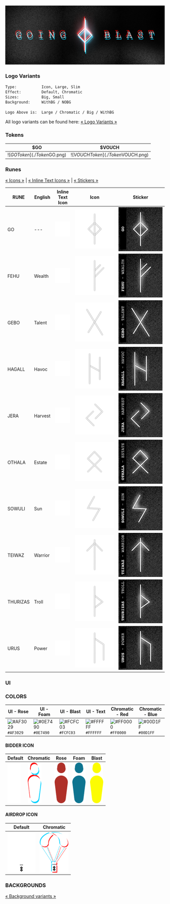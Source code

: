 ![GOING BLAST logo with chromatic aberration effect applied](./Logo%20Large%20-%20Chromatic.png "Logo Large - Chromatic")

### Logo Variants

```
Type:           Icon, Large, Slim
Effect:         Default, Chromatic
Sizes:          Big, Small
Background:     WithBG / NOBG

Logo Above is:  Large / Chromatic / Big / WithBG
```

All logo variants can be found here:
[« Logo Variants »](./Logo%20Variants/)


### Tokens
| $GO  | $VOUCH |
| ------------- | ------------- |
| ![$GO Token](./Token%20Icon%20-%20$GO.png)  | ![$VOUCH Token](./Token%20Icon%20-%20$VOUCH.png)  |

### Runes

[« Icons »](./Runes/Large%20Icons/)  | [« Inline Text Icons »](./Runes/Inline%20Text%20Icons/) | [« Stickers »](./Runes/Stickers/)


| RUNE | English | Inline Text Icon | Icon | Sticker |
|------|---------|------------------|------|---------|
|GO | --- | <img src='./Runes/Inline Text Icons/Rune Inline Icon - GO.svg' /> | ![GO Icon](./Runes/Large%20Icons/Rune%20Icon%20Large%20-%20GO.png) | ![GO Sticker](./Runes/Stickers/Rune%20Sticker%20-%20GO.png) |
| FEHU | Wealth | <img src='./Runes/Inline Text Icons/Rune Inline Icon - FEHU.svg' /> | ![FEHU Icon](./Runes/Large%20Icons/Rune%20Icon%20Large%20-%20FEHU.png) | ![FEHU Sticker](./Runes/Stickers/Rune%20Sticker%20-%20Fehu.png) |
| GEBO | Talent | <img src='./Runes/Inline Text Icons/Rune Inline Icon - GEBO.svg' /> | ![GEBO Icon](./Runes/Large%20Icons/Rune%20Icon%20Large%20-%20GEBO.png) | ![GEBO Sticker](./Runes/Stickers/Rune%20Sticker%20-%20Gebo.png) |
| HAGALL | Havoc | <img src='./Runes/Inline Text Icons/Rune Inline Icon - HAGALL.svg' /> | ![HAGALL Icon](./Runes/Large%20Icons/Rune%20Icon%20Large%20-%20HAGALL.png) | ![HAGALL Sticker](./Runes/Stickers/Rune%20Sticker%20-%20Hagall.png) |
| JERA | Harvest | <img src='./Runes/Inline Text Icons/Rune Inline Icon - JERA.svg' /> | ![JERA Icon](./Runes/Large%20Icons/Rune%20Icon%20Large%20-%20JERA.png) | ![JERA Sticker](./Runes/Stickers/Rune%20Sticker%20-%20Jera.png) |
| OTHALA | Estate | <img src='./Runes/Inline Text Icons/Rune Inline Icon - OTHALA.svg' /> | ![OTHALA Icon](./Runes/Large%20Icons/Rune%20Icon%20Large%20-%20OTHALA.png) | ![OTHALA Sticker](./Runes/Stickers/Rune%20Sticker%20-%20Othala.png) |
| SOWULI | Sun | <img src='./Runes/Inline Text Icons/Rune Inline Icon - SOWULI.svg' /> | ![SOWULI Icon](./Runes/Large%20Icons/Rune%20Icon%20Large%20-%20SOWULI.png) | ![SOWULI Sticker](./Runes/Stickers/Rune%20Sticker%20-%20Sowuli.png) |
| TEIWAZ | Warrior | <img src='./Runes/Inline Text Icons/Rune Inline Icon - TEIWAZ.svg' /> | ![TEIWAZ Icon](./Runes/Large%20Icons/Rune%20Icon%20Large%20-%20TEIWAZ.png) | ![TEIWAZ Sticker](./Runes/Stickers/Rune%20Sticker%20-%20Teiwaz.png) |
| THURIZAS | Troll | <img src='./Runes/Inline Text Icons/Rune Inline Icon - THURIZAS.svg' /> | ![THURIZAS Icon](./Runes/Large%20Icons/Rune%20Icon%20Large%20-%20THURIZAS.png) | ![THURIZAS Sticker](./Runes/Stickers/Rune%20Sticker%20-%20Thurizas.png) |
| URUS | Power | <img src='./Runes/Inline Text Icons/Rune Inline Icon - URUS.svg' /> | ![URUS Icon](./Runes/Large%20Icons/Rune%20Icon%20Large%20-%20URUS.png) | ![URUS Sticker](./Runes/Stickers/Rune%20Sticker%20-%20Urus.png) |



### UI

### COLORS
| UI - Rose | UI - Foam | UI - Blast | UI - Text | Chromatic - Red | Chromatic - Blue |
|-----------|-----------|-----------|-----------|-----------|-----------|
| ![#AF3029](https://placehold.co/15x15/AF3029/AF3029.png) `#AF3029` | ![#0E7490](https://placehold.co/15x15/0E7490/0E7490.png) `#0E7490` | ![#FCFC03](https://placehold.co/15x15/FCFC03/FCFC03.png) `#FCFC03` | ![#FFFFFF](https://placehold.co/15x15/FFFFFF/FFFFFF.png) `#FFFFFF` | ![#FF0000](https://placehold.co/15x15/FF0000/FF0000.png) `#FF0000` | ![#00D1FF](https://placehold.co/15x15/00D1FF/00D1FF.png) `#00D1FF` |

#### BIDDER ICON

| Default | Chromatic | Rose | Foam | Blast |
|---------|---------|---------|---------|---------|
| <img src='./UI Sugar/Bidder - Default.png' height='128'/> | <img src='./UI Sugar/Bidder - Chromatic.png' height='128'/> | <img src='./UI Sugar/Bidder - Rose.png' height='128'/>  |  <img src='./UI Sugar/Bidder - Foam.png' height='128'/> |  <img src='./UI Sugar/Bidder - Blast.png' height='128'/> | 

#### AIRDROP ICON
| Default | Chromatic |
|--------|---------|
|<img src='./UI Sugar/Airdrop - Default.png' height='128'/> | <img src='./UI Sugar/Airdrop - Chromatic.png' height='128'/> |

### BACKGROUNDS

[« Background variants »](./Backgrounds/)
